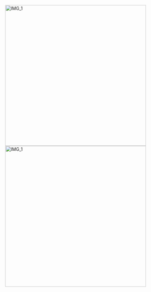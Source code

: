 <img src="https://github.com/Giulio987/tailwind-projects/blob/main/screenshots/clipboard.png" alt="IMG_1" style="height: 450px !important;width: auto !important;" ></a>
<img src="https://github.com/Giulio987/tailwind-projects/blob/main/screenshots/loopstudios.png" alt="IMG_1" style="height: 450px !important;width: auto !important;" ></a>
